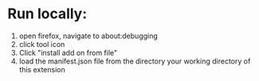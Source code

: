 # Run locally:
1. open firefox, navigate to about:debugging
2. click tool icon
3. Click "install add on from file"
4. load the manifest.json file from the directory your working directory of this extension
